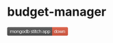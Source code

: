 # budget-manager



<svg xmlns='http://www.w3.org/2000/svg' xmlns:xlink='http://www.w3.org/1999/xlink' width='142' height='20'><linearGradient id='b' x2='0' y2='100%'><stop offset='0' stop-color='#bbb' stop-opacity='.1'/><stop offset='1' stop-opacity='.1'/></linearGradient><clipPath id='a'><rect width='142' height='20' rx='3' fill='#fff'/></clipPath><g clip-path='url(#a)'><path fill='#555' d='M0 0h105v20H0z'/><path fill='#e05d44' d='M105 0h37v20H105z'/><path fill='url(#b)' d='M0 0h142v20H0z'/></g><g fill='#fff' text-anchor='middle' font-family='DejaVu Sans,Verdana,Geneva,sans-serif' font-size='110'> <text x='535' y='150' fill='#010101' fill-opacity='.3' transform='scale(.1)' textLength='950'>mongodb stitch app</text><text x='535' y='140' transform='scale(.1)' textLength='950'>mongodb stitch app</text><text x='1225' y='150' fill='#010101' fill-opacity='.3' transform='scale(.1)' textLength='270'>down</text><text x='1225' y='140' transform='scale(.1)' textLength='270'>down</text></g> </svg>

